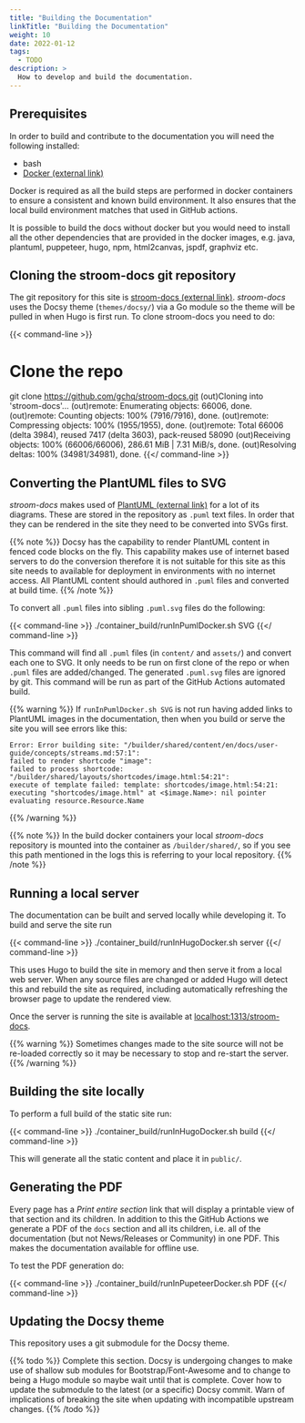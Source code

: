 ```yaml
---
title: "Building the Documentation"
linkTitle: "Building the Documentation"
weight: 10
date: 2022-01-12
tags: 
  - TODO
description: >
  How to develop and build the documentation.
---
```



## Prerequisites

In order to build and contribute to the documentation you will need the following installed:

* bash
* [Docker (external link)](https://docs.docker.com/get-docker/)

Docker is required as all the build steps are performed in docker containers to ensure a consistent and known build environment.
It also ensures that the local build environment matches that used in GitHub actions.

It is possible to build the docs without docker but you would need to install all the other dependencies that are provided in the docker images, e.g. java, plantuml, puppeteer, hugo, npm, html2canvas, jspdf, graphviz etc.


## Cloning the stroom-docs git repository

The git repository for this site is [stroom-docs (external link)](https://github.com/gchq/stroom-docs).
_stroom-docs_ uses the Docsy theme (`themes/docsy/`) via a Go module so the theme will be pulled in when Hugo is first run.
To clone stroom-docs you need to do:

{{< command-line >}}
# Clone the repo
git clone https://github.com/gchq/stroom-docs.git
(out)Cloning into 'stroom-docs'...
(out)remote: Enumerating objects: 66006, done.
(out)remote: Counting objects: 100% (7916/7916), done.
(out)remote: Compressing objects: 100% (1955/1955), done.
(out)remote: Total 66006 (delta 3984), reused 7417 (delta 3603), pack-reused 58090
(out)Receiving objects: 100% (66006/66006), 286.61 MiB | 7.31 MiB/s, done.
(out)Resolving deltas: 100% (34981/34981), done.
{{</ command-line >}}


## Converting the PlantUML files to SVG

_stroom-docs_ makes used of [PlantUML (external link)](https://plantuml.com) for a lot of its diagrams.
These are stored in the repository as `.puml` text files.
In order that they can be rendered in the site they need to be converted into SVGs first.

{{% note %}}
Docsy has the capability to render PlantUML content in fenced code blocks on the fly.
This capability makes use of internet based servers to do the conversion therefore it is not suitable for this site as this site needs to available for deployment in environments with no internet access.
All PlantUML content should authored in `.puml` files and converted at build time.
{{% /note %}}

To convert all `.puml` files into sibling `.puml.svg` files do the following:

{{< command-line >}}
./container_build/runInPumlDocker.sh SVG
{{</ command-line >}}

This command will find all `.puml` files (in `content/` and `assets/`) and convert each one to SVG.
It only needs to be run on first clone of the repo or when `.puml` files are added/changed.
The generated `.puml.svg` files are ignored by git.
This command will be run as part of the GitHub Actions automated build.

{{% warning %}}
If `runInPumlDocker.sh SVG` is not run having added links to PlantUML images in the documentation, then when you build or serve the site you will see errors like this:

```text
Error: Error building site: "/builder/shared/content/en/docs/user-guide/concepts/streams.md:57:1":
failed to render shortcode "image":
failed to process shortcode: "/builder/shared/layouts/shortcodes/image.html:54:21":
execute of template failed: template: shortcodes/image.html:54:21:
executing "shortcodes/image.html" at <$image.Name>: nil pointer evaluating resource.Resource.Name
```
{{% /warning %}}


{{% note %}}
In the build docker containers your local _stroom-docs_ repository is mounted into the container as `/builder/shared/`, so if you see this path mentioned in the logs this is referring to your local repository.
{{% /note %}}


## Running a local server

The documentation can be built and served locally while developing it.
To build and serve the site run

{{< command-line >}}
./container_build/runInHugoDocker.sh server
{{</ command-line >}}

This uses Hugo to build the site in memory and then serve it from a local web server.
When any source files are changed or added Hugo will detect this and rebuild the site as required, including automatically refreshing the browser page to update the rendered view.

Once the server is running the site is available at [localhost:1313/stroom-docs](http://localhost:1313/stroom-docs).

{{% warning %}}
Sometimes changes made to the site source will not be re-loaded correctly so it may be necessary to stop and re-start the server.
{{% /warning %}}


## Building the site locally

To perform a full build of the static site run:

{{< command-line >}}
./container_build/runInHugoDocker.sh build
{{</ command-line >}}

This will generate all the static content and place it in `public/`.


## Generating the PDF

Every page has a _Print entire section_ link that will display a printable view of that section and its children.
In addition to this the GitHub Actions we generate a PDF of the `docs` section and all its children, i.e. all of the documentation (but not News/Releases or Community) in one PDF.
This makes the documentation available for offline use.

To test the PDF generation do:

{{< command-line >}}
./container_build/runInPupeteerDocker.sh PDF
{{</ command-line >}}


## Updating the Docsy theme

This repository uses a git submodule for the Docsy theme.

{{% todo %}}
Complete this section.
Docsy is undergoing changes to make use of shallow sub modules for Bootstrap/Font-Awesome and to change to being a Hugo module so maybe wait until that is complete.
Cover how to update the submodule to the latest (or a specific) Docsy commit.
Warn of implications of breaking the site when updating with incompatible upstream changes.
{{% /todo %}}
